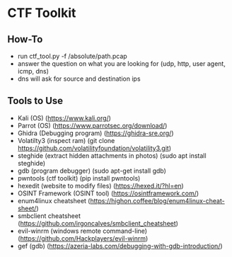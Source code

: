 # CTF Toolkit

## How-To
- run ctf_tool.py -f /absolute/path.pcap
- answer the question on what you are looking for (udp, http, user agent, icmp, dns)
- dns will ask for source and destination ips

## Tools to Use
- Kali (OS) (https://www.kali.org/)
- Parrot (OS) (https://www.parrotsec.org/download/)
- Ghidra (Debugging program) (https://ghidra-sre.org/)
- Volatilty3 (inspect ram) (git clone https://github.com/volatilityfoundation/volatility3.git)
- steghide (extract hidden attachments in photos) (sudo apt install steghide)
- gdb (program debugger) (sudo apt-get install gdb)
- pwntools (ctf toolkit) (pip install pwntools)
- hexedit (website to modify files) (https://hexed.it/?hl=en)
- OSINT Framework (OSINT tool) (https://osintframework.com/)
- enum4linux cheatsheet (https://highon.coffee/blog/enum4linux-cheat-sheet/)
- smbclient cheatsheet (https://github.com/irgoncalves/smbclient_cheatsheet)
- evil-winrm (windows remote command-line) (https://github.com/Hackplayers/evil-winrm)
- gef (gdb) (https://azeria-labs.com/debugging-with-gdb-introduction/)
